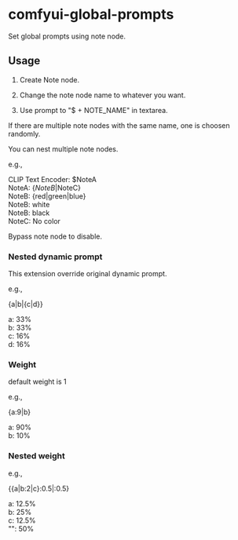 # comfyui-global-prompts

Set global prompts using note node.

## Usage  

1. Create Note node.

2. Change the note node name to whatever you want.

3. Use prompt to "$ + NOTE_NAME" in textarea.

If there are multiple note nodes with the same name, one is choosen randomly.

You can nest multiple note nodes.

e.g., 

CLIP Text Encoder: $NoteA  
NoteA: {$NoteB|$NoteC}  
NoteB: {red|green|blue}  
NoteB: white  
NoteB: black  
NoteC: No color  

Bypass note node to disable.  

### Nested dynamic prompt

This extension override original dynamic prompt.

e.g., 

{a|b|{c|d}}

a: 33%  
b: 33%  
c: 16%  
d: 16%  

### Weight

default weight is 1

e.g., 

{a:9|b}

a: 90%  
b: 10%  

### Nested weight

e.g., 

{{a|b:2|c}:0.5|:0.5}

a: 12.5%  
b: 25%  
c: 12.5%  
"": 50%  
